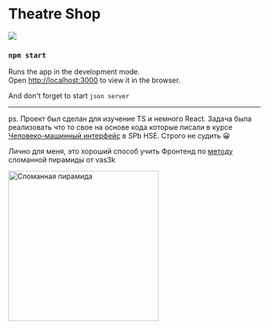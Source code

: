 # Theatre Shop
![](https://static.tildacdn.com/tild3936-3364-4838-b535-306436316135/shelkunchik.jpg)

### `npm start`

Runs the app in the development mode.\
Open [http://localhost:3000](http://localhost:3000) to view it in the browser.

And don't forget to start `json server`

---

ps.
Проект был сделан для изучение TS и немного React. Задача была реализовать что то свое на основе кода которые писали в курсе [Человеко-машинный интерфейс](https://www.hse.ru/edu/courses/450818954) в SPb HSE. Строго не судить 😀

Лично для меня, это хороший способ учить Фронтенд по [методу](https://vas3k.ru/inside/39/) сломанной пирамиды от vas3k 

<img src="https://i.vas3k.ru/full/805.jpg" alt="Сломанная пирамида" width="300"/>
